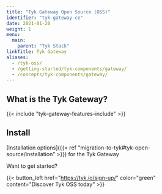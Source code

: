 ```yaml
---
title: "Tyk Gateway Open Source (OSS)"
identifier: "tyk-gateway-ce"
date: 2021-01-20
weight: 1
menu:
  main:
    parent: "Tyk Stack"
linkTitle: Tyk Gateway
aliases:
  - /tyk-oss/
  - /getting-started/tyk-components/gateway/
  - /concepts/tyk-components/gateway/
---
```


## What is the Tyk Gateway?

{{< include "tyk-gateway-features-include" >}}

## Install 
[Installation options]({{< ref "migration-to-tyk#tyk-open-source/installation" >}}) for the Tyk Gateway

Want to get started?

{{< button_left href="https://tyk.io/sign-up/" color="green" content="Discover Tyk OSS today" >}}
